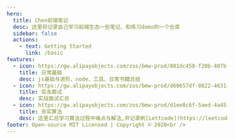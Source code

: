```yaml
---
hero:
  title: Chen前端笔记
  desc: 这里将记录自己学习前端生态一些笔记、和练习demo的一个仓库
  sidebar: false
  actions:
    - text: Getting Started
      link: /basic
features:
  - icon: https://gw.alipayobjects.com/zos/bmw-prod/881dc458-f20b-407b-947a-95104b5ec82b/k79dm8ih_w144_h144.png
    title: 日常基础
    desc: js基础与进阶、node、工具、日常书籍总结
  - icon: https://gw.alipayobjects.com/zos/bmw-prod/d60657df-0822-4631-9d7c-e7a869c2f21c/k79dmz3q_w126_h126.png
    title: 突击面试
    desc: 实战面试汇总
  - icon: https://gw.alipayobjects.com/zos/bmw-prod/d1ee0c6f-5aed-4a45-a507-339a4bfe076c/k7bjsocq_w144_h144.png
    title: 夯实算法
    desc: 这里汇总学习算法过程中痛点与解法,并记录刷[Lettcode](https://leetcode.com/)真题
footer: Open-source MIT Licensed | Copyright © 2020<br />
---
```



